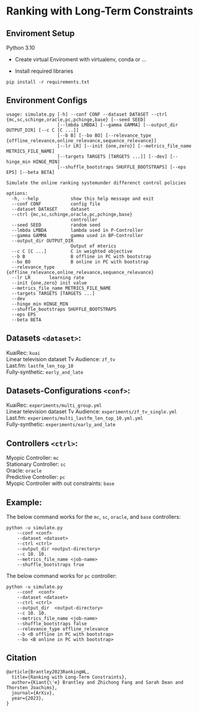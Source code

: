# Ranking with Long-Term Constraints

## Enviroment Setup
Python 3.10
- Create virtual Enviroment with virtualenv, conda or ...

- Install required libraries

```shell
pip install -r requirements.txt
```

## Environment Configs

```shell
usage: simulate.py [-h] --conf CONF --dataset DATASET --ctrl {mc,sc,schinge,oracle,pc,pchinge,base} [--seed SEED]
                   [--lmbda LMBDA] [--gamma GAMMA] [--output_dir OUTPUT_DIR] [--c C [C ...]]
                   [--b B] [--bo BO] [--relevance_type {offline_relevance,online_relevance,sequence_relevance}]
                   [--lr LR] [--init {one,zero}] [--metrics_file_name METRICS_FILE_NAME]
                   [--targets TARGETS [TARGETS ...]] [--dev] [--hinge_min HINGE_MIN]
                   [--shuffle_bootstraps SHUFFLE_BOOTSTRAPS] [--eps EPS] [--beta BETA]

Simulate the online ranking systemunder differenct control policies

options:
  -h, --help            show this help message and exit
  --conf CONF           config file
  --dataset DATASET     dataset
  --ctrl {mc,sc,schinge,oracle,pc,pchinge,base}
                        controller
  --seed SEED           random seed
  --lmbda LMBDA         lambda used in P-Controller
  --gamma GAMMA         gamma used in BP-Controller
  --output_dir OUTPUT_DIR
                        Output of mterics
  --c C [C ...]         C in weighted objective
  --b B                 B offline in PC with bootstrap
  --bo BO               B online in PC with bootstrap
  --relevance_type {offline_relevance,online_relevance,sequence_relevance}
  --lr LR       learning rate
  --init {one,zero} init value
  --metrics_file_name METRICS_FILE_NAME
  --targets TARGETS [TARGETS ...]
  --dev
  --hinge_min HINGE_MIN
  --shuffle_bootstraps SHUFFLE_BOOTSTRAPS
  --eps EPS
  --beta BETA
```

## Datasets `<dataset>`:
KuaiRec: `kuai` <br />
Linear television dataset Tv Audience: `zf_tv` <br />
Last.fm: `lastfm_len_top_10` <br />
Fully-synthetic: `early_and_late` <br />

## Datasets-Configurations `<conf>`:
KuaiRec: `experiments/multi_group.yml` <br />
Linear television dataset Tv Audience: `experiments/zf_tv_single.yml` <br />
Last.fm: `experiments/multi_lastfm_len_top_10.yml.yml` <br />
Fully-synthetic: `experiments/early_and_late` <br />

## Controllers `<ctrl>`:
Myopic Controller: `mc` <br />
Stationary Controller: `sc` <br />
Oracle: `oracle` <br />
Predictive Controller: `pc` <br />
Myopic Controller with out constraints: `base` <br />

## Example:

The below command works for the `mc`, `sc`, `oracle`, and `base` controllers:
```shell
python -u simulate.py 
    --conf <conf>
    --dataset <dataset>  
    --ctrl <ctrl>
    --output_dir <output-directory>
    --c 10. 10. 
    --metrics_file_name <job-name>  
    --shuffle_bootstraps true
```


The below command works for `pc` controller:
```shell
python -u simulate.py 
    --conf  <conf>
    --dataset <dataset> 
    --ctrl <ctrl> 
    --output_dir  <output-directory> 
    --c 10. 10.  
    --metrics_file_name <job-name> 
    --shuffle_bootstraps false 
    --relevance_type offline_relevance 
    --b <B offline in PC with bootstrap>
    --bo <B online in PC with bootstrap>
```

## Citation

```
@article{Brantley2023RankingWL,
  title={Ranking with Long-Term Constraints},
  author={Kiant{\'e} Brantley and Zhichong Fang and Sarah Dean and Thorsten Joachims},
  journal={ArXiv},
  year={2023},
}
```



